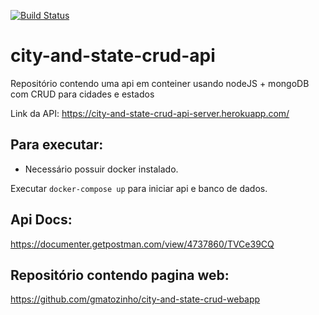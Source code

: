 [![Build Status](https://travis-ci.org/gmatozinho/city-and-state-crud-api.svg?branch=main)](https://travis-ci.org/gmatozinho/city-and-state-crud-api)

# city-and-state-crud-api

Repositório contendo uma api em conteiner usando nodeJS + mongoDB com CRUD para cidades e estados

Link da API: https://city-and-state-crud-api-server.herokuapp.com/

## Para executar:

* Necessário possuir docker instalado.

Executar `docker-compose up` para iniciar api e banco de dados.

## Api Docs:

https://documenter.getpostman.com/view/4737860/TVCe39CQ

## Repositório contendo pagina web:

https://github.com/gmatozinho/city-and-state-crud-webapp
